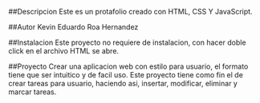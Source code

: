##Descripcion
Este es un protafolio creado con HTML, CSS Y JavaScript. 

##Autor
Kevin Eduardo Roa Hernandez 

##Instalacion
Este proyecto no requiere de instalacion, con hacer doble click en el archivo HTML se abre. 

##Proyecto 
Crear una aplicacion web con estilo para usuario, el formato tiene que ser intuitico y de facil uso. Este proyecto tiene como fin el de crear
tareas para usuario, haciendo asi, insertar, modificar, eliminar y marcar tareas.

